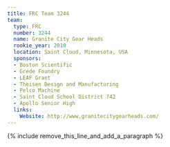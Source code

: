 ```yaml
---
title: FRC Team 3244
team:
  type: FRC
  number: 3244
  name: Granite City Gear Heads
  rookie_year: 2010
  location: Saint Cloud, Minnesota, USA
  sponsors:
  - Boston Scientific
  - Grede Foundry
  - LEAF Grant
  - Theisen Design and Manufacturing
  - Pelco Machine
  - Saint Cloud School District 742
  - Apollo Senior High
  links:
    Website: http://www.granitecitygearheads.com/
---
```


{% include remove_this_line_and_add_a_paragraph %}